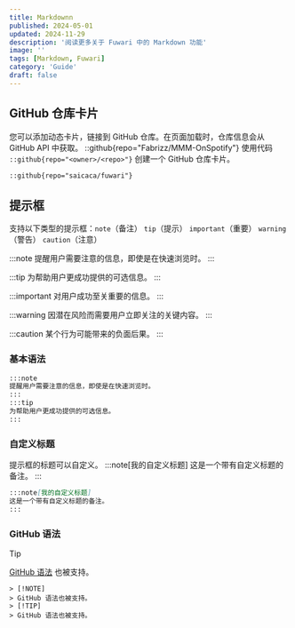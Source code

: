 ```yaml
---
title: Markdownn
published: 2024-05-01
updated: 2024-11-29
description: '阅读更多关于 Fuwari 中的 Markdown 功能'
image: ''
tags: [Markdown, Fuwari]
category: 'Guide'
draft: false 
---
```


## GitHub 仓库卡片
您可以添加动态卡片，链接到 GitHub 仓库。在页面加载时，仓库信息会从 GitHub API 中获取。 
::github{repo="Fabrizz/MMM-OnSpotify"}
使用代码 `::github{repo="<owner>/<repo>"}` 创建一个 GitHub 仓库卡片。
```markdown
::github{repo="saicaca/fuwari"}
```

## 提示框
支持以下类型的提示框：`note`（备注） `tip`（提示） `important`（重要） `warning`（警告） `caution`（注意）

:::note
提醒用户需要注意的信息，即使是在快速浏览时。
:::

:::tip
为帮助用户更成功提供的可选信息。
:::

:::important
对用户成功至关重要的信息。
:::

:::warning
因潜在风险而需要用户立即关注的关键内容。
:::

:::caution
某个行为可能带来的负面后果。
:::

### 基本语法
```markdown
:::note
提醒用户需要注意的信息，即使是在快速浏览时。
:::
:::tip
为帮助用户更成功提供的可选信息。
:::
```

### 自定义标题
提示框的标题可以自定义。
:::note[我的自定义标题]
这是一个带有自定义标题的备注。
:::
```markdown
:::note[我的自定义标题]
这是一个带有自定义标题的备注。
:::
```

### GitHub 语法
> [!TIP]
> [GitHub 语法](https://github.com/orgs/community/discussions/16925) 也被支持。
```
> [!NOTE]
> GitHub 语法也被支持。
> [!TIP]
> GitHub 语法也被支持。
```